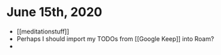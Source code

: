 # June 15th, 2020
- [[meditationstuff]]
- Perhaps I should import my TODOs from [[Google Keep]] into Roam?
- 

